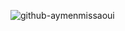 ![github-aymenmissaoui](https://user-images.githubusercontent.com/46983618/202471562-bdf5f6be-3f6b-48a5-88f6-4cb4b162c263.png)
